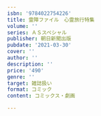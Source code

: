 ```yaml
---
isbn: '9784022754226'
title: 霊障ファイル　心霊旅行特集
volume: ''
series: ＡＳスペシャル
publisher: 朝日新聞出版
pubdate: '2021-03-30'
cover: ''
author: ''
description: ''
price: '490'
genre: ''
target: 雑誌扱い
format: コミック
content: コミックス・劇画

---
```

